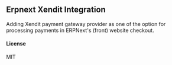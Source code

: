## Erpnext Xendit Integration

Adding Xendit payment gateway provider as one of the option for processing payments in ERPNext's (front) website checkout.

#### License

MIT